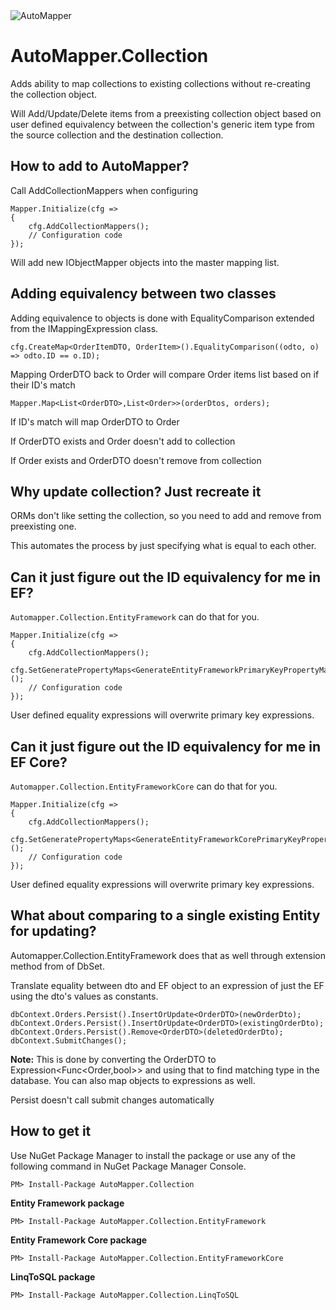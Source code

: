 <img src="https://s3.amazonaws.com/automapper/logo.png" alt="AutoMapper"> 

AutoMapper.Collection
================================
Adds ability to map collections to existing collections without re-creating the collection object.

Will Add/Update/Delete items from a preexisting collection object based on user defined equivalency between the collection's generic item type from the source collection and the destination collection.

How to add to AutoMapper?
--------------------------------
Call AddCollectionMappers when configuring

    Mapper.Initialize(cfg =>
    {
        cfg.AddCollectionMappers();
        // Configuration code
    });

Will add new IObjectMapper objects into the master mapping list.

Adding equivalency between two classes
--------------------------------
Adding equivalence to objects is done with EqualityComparison extended from the IMappingExpression class.

	cfg.CreateMap<OrderItemDTO, OrderItem>().EqualityComparison((odto, o) => odto.ID == o.ID);

Mapping OrderDTO back to Order will compare Order items list based on if their ID's match

	Mapper.Map<List<OrderDTO>,List<Order>>(orderDtos, orders);

If ID's match will map OrderDTO to Order

If OrderDTO exists and Order doesn't add to collection

If Order exists and OrderDTO doesn't remove from collection

Why update collection?  Just recreate it 
-------------------------------
ORMs don't like setting the collection, so you need to add and remove from preexisting one.

This automates the process by just specifying what is equal to each other.

Can it just figure out the ID equivalency for me in EF?
-------------------------------
`Automapper.Collection.EntityFramework` can do that for you.
	
    Mapper.Initialize(cfg =>
    {
        cfg.AddCollectionMappers();
        cfg.SetGeneratePropertyMaps<GenerateEntityFrameworkPrimaryKeyPropertyMaps<DB>>();
        // Configuration code
    });

User defined equality expressions will overwrite primary key expressions.

Can it just figure out the ID equivalency for me in EF Core?
-------------------------------
`Automapper.Collection.EntityFrameworkCore` can do that for you.
	
    Mapper.Initialize(cfg =>
    {
        cfg.AddCollectionMappers();
        cfg.SetGeneratePropertyMaps<GenerateEntityFrameworkCorePrimaryKeyPropertyMaps<DB>>();
        // Configuration code
    });

User defined equality expressions will overwrite primary key expressions.

What about comparing to a single existing Entity for updating?
--------------------------------
Automapper.Collection.EntityFramework does that as well through extension method from of DbSet<TEntity>.

Translate equality between dto and EF object to an expression of just the EF using the dto's values as constants.

	dbContext.Orders.Persist().InsertOrUpdate<OrderDTO>(newOrderDto);
	dbContext.Orders.Persist().InsertOrUpdate<OrderDTO>(existingOrderDto);
	dbContext.Orders.Persist().Remove<OrderDTO>(deletedOrderDto);
	dbContext.SubmitChanges();

**Note:** This is done by converting the OrderDTO to Expression<Func<Order,bool>> and using that to find matching type in the database.  You can also map objects to expressions as well.

Persist doesn't call submit changes automatically

How to get it
--------------------------------
Use NuGet Package Manager to install the package or use any of the following command in NuGet Package Manager Console.
	
    PM> Install-Package AutoMapper.Collection

**Entity Framework package**

	PM> Install-Package AutoMapper.Collection.EntityFramework

**Entity Framework Core package**

	PM> Install-Package AutoMapper.Collection.EntityFrameworkCore

**LinqToSQL package**

	PM> Install-Package AutoMapper.Collection.LinqToSQL
